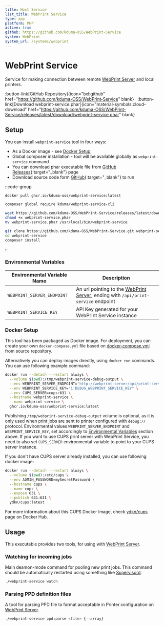 ```yaml
---
title: Host Service
list_title: WebPrint Service
type: app
platform: PHP
active: true
github: https://github.com/kduma-OSS/WebPrint-Service
system: WebPrint
system_url: /systems/webprint
---
```



# WebPrint Service

Service for making connection between remote [WebPrint Server](/systems/webprint/server) and local printers.

:button-link[GitHub Repository]{icon="bxl:github" href="https://github.com/kduma-OSS/WebPrint-Service" blank}
&nbsp;
:button-link[Download webprint-service.phar]{icon="material-symbols:cloud-download" href="https://github.com/kduma-OSS/WebPrint-Service/releases/latest/download/webprint-service.phar" blank}


## Setup

You can install `webprint-service` tool in four ways:

- As a Docker image - see [Docker Setup](#docker-setup)
- Global composer installation - tool will be available globally as `webprint-service` command
- You can download phar executable file from [GitHub Releases](https://github.com/kduma-OSS/WebPrint-Service/releases/latest){:target="_blank"} page
- Download source code form [GitHub](https://github.com/kduma-OSS/WebPrint-Service){:target="_blank"} to run

::code-group
```bash [Docker]
docker pull ghcr.io/kduma-oss/webprint-service:latest
```
```bash [Composer Global]
composer global require kduma/webprint-service-cli
```
```bash [phar executable]
wget https://github.com/kduma-OSS/WebPrint-Service/releases/latest/download/webprint-service.phar
chmod +x webprint-service.phar
mv webprint-service.phar /usr/local/bin/webprint-service
```
```bash [Sources]
git clone https://github.com/kduma-OSS/WebPrint-Service.git webprint-service
cd webprint-service
composer install
```
::

### Environmental Variables

| Environmental Variable Name | Description                                                                                                   |
|-----------------------------|---------------------------------------------------------------------------------------------------------------|
| `WEBPRINT_SERVER_ENDPOINT`  | An url pointing to the [WebPrint Server](/systems/webprint/server), ending with `/api/print-service` endpoint |
| `WEBPRINT_SERVICE_KEY`      | API Key generated for your WebPrint Service instance                                                          |


### Docker Setup

This tool has been packaged as Docker image. For deployment, you can create your own `docker-compose.yml` file 
based on [docker-compose.yml](https://github.com/kduma-OSS/WebPrint-Service/blob/main/docker/docker-compose.yml) from 
source repository.

Alternatively you can deploy images directly, using `docker run` commands.
You can use following example command:

```bash
docker run --detach --restart always \
  --volume $(pwd):/tmp/webprint-service-debug-output \
  --env WEBPRINT_SERVER_ENDPOINT="http://webprint-server/api/print-service" \
  --env WEBPRINT_SERVICE_KEY="1|DEBUG_WEBPRINT_SERVICE_KEY" \
  --env CUPS_SERVER=cups:631 \
  --hostname webprint-service \
  --name webprint-service \
  ghcr.io/kduma-oss/webprint-service:latest
```

Publishing `/tmp/webprint-service-debug-output` volume is optional, as it is only used when print jobs are sent to printer configured with `debug://` protocol.
Environmental values `WEBPRINT_SERVER_ENDPOINT` and `WEBPRINT_SERVICE_KEY`, set accordingly to [Environmental Variables](#environmental-variables) section above.
If you want to use CUPS print server with WebPrint Service, you need to also set `CUPS_SERVER` environmental variable to point to your CUPS server instance.

If you don't have CUPS server already installed, you can use following docker image:

```bash
docker run --detach --restart always \
  --volume $(pwd):/etc/cups \
  --env ADMIN_PASSWORD=mySecretPassword \
  --hostname cups \
  --name cups \
  --expose 631 \
  --publish 631:631 \
  ydkn/cups:latest
```

For more information about this CUPS Docker Image, check [ydkn/cups](https://hub.docker.com/r/ydkn/cups) page on Docker Hub.

## Usage

This executable provides two tools, for using with [WebPrint Server](/systems/webprint/server).

### Watching for incoming jobs
Main deamon-mode command for pooling new print jobs. This command should be automatically restarted using something like [Supervisord](https://github.com/Supervisor/supervisor).

```bash
./webprint-service watch
```

### Parsing PPD definition files
A tool for parsing PPD file to format acceptable in Printer configuration on [WebPrint Server](/systems/webprint/server).

```bash
./webprint-service ppd:parse <file> {--array}
```